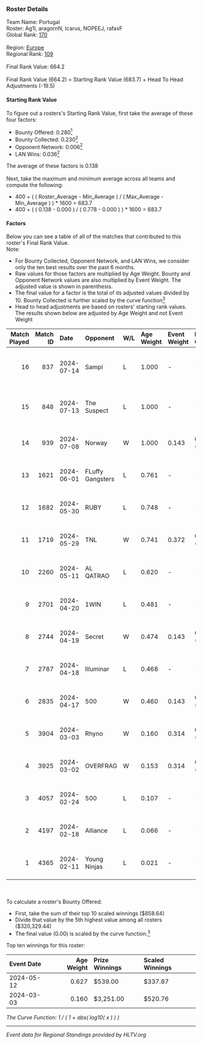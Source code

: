 ### Roster Details<br />
Team Name: Portugal<br />
Roster: Ag1l, aragornN, Icarus, NOPEEJ, rafaxF<br />
Global Rank: [170](../standings_global.md)<br />
<br />
Region: [Europe]( ../standings_europe.md)<br />
Regional Rank: [109]( ../standings_europe.md)<br />
<br />
Final Rank Value:  664.2<br />
<br />
Final Rank Value (664.2) = Starting Rank Value (683.7) + Head To Head Adjustments (-19.5)<br />

#### Starting Rank Value<br />
To figure out a rosters's Starting Rank Value, first take the average of these four factors:<br />
- Bounty Offered: 0.280[<sup>1</sup>](#table2)
- Bounty Collected: 0.230[<sup>2</sup>](#table1)
- Opponent Network: 0.006[<sup>2</sup>](#table1)
- LAN Wins: 0.036[<sup>2</sup>](#table1)

The average of these factors is 0.138<br />
<br />
Next, take the maximum and minimum average across all teams and compute the following:<br />
- 400 + ( ( Roster_Average - Min_Average ) / ( Max_Average - Min_Average ) ) * 1600 = 683.7
- 400 + ( ( 0.138 - 0.000 ) / ( 0.778 - 0.000 ) ) * 1600 = 683.7


#### Factors<br />
Below you can see a table of all of the matches that contributed to this roster's Final Rank Value.<br />
Note:<br />

- For Bounty Collected, Opponent Network, and LAN Wins, we consider only the ten best results over the past 6 months.
- Raw values for those factors are multiplied by Age Weight. Bounty and Opponent Network values are also multiplied by Event Weight. The adjusted value is shown in parenthesis.
- The final value for a factor is the total of its adjusted values divided by 10. Bounty Collected is further scaled by the curve function[<sup>3</sup>](#curveFunction)
- Head to head adjustments are based on rosters' starting rank values. The results shown below are adjusted by Age Weight and not Event Weight
<span id="table1"></span><br />


| Match Played | Match ID | Date       | Opponent         | W/L | Age Weight | Event Weight | Bounty Collected | Opponent Network | LAN Wins  | H2H Adj. | Roster                                 |
| -: | -: | :- | :- | :- | :- | :- | :- | :- | :- | -: | :- |
|           16 |      837 | 2024-07-14 | Sampi            | L   | 1.000      | -            | -                | -                | -         |    -6.58 | Ag1l, aragornN, Icarus, NOPEEJ, rafaxF |
|           15 |      848 | 2024-07-13 | The Suspect      | L   | 1.000      | -            | -                | -                | -         |    -9.04 | Ag1l, aragornN, Icarus, NOPEEJ, rafaxF |
|           14 |      939 | 2024-07-08 | Norway           | W   | 1.000      | 0.143        | 0.006 (0.001)    | 0.103 (0.015)    | 0 (0.000) |    16.34 | Ag1l, aragornN, NOPEEJ, pr, rafaxF     |
|           13 |     1621 | 2024-06-01 | FLuffy Gangsters | L   | 0.761      | -            | -                | -                | -         |   -15.31 | Ag1l, aragornN, P3R3IIRA, pr, rafaxF   |
|           12 |     1682 | 2024-05-30 | RUBY             | L   | 0.748      | -            | -                | -                | -         |    -4.44 | Ag1l, aragornN, P3R3IIRA, pr, rafaxF   |
|           11 |     1719 | 2024-05-29 | TNL              | W   | 0.741      | 0.372        | 0.000 (0.000)    | 0.038 (0.011)    | 0 (0.000) |     6.31 | Ag1l, aragornN, P3R3IIRA, pr, rafaxF   |
|           10 |     2260 | 2024-05-11 | AL QATRAO        | L   | 0.620      | -            | -                | -                | -         |    -9.69 | Ag1l, aragornN, fox, pr, rafaxF        |
|            9 |     2701 | 2024-04-20 | 1WIN             | L   | 0.481      | -            | -                | -                | -         |    -2.85 | Ag1l, aragornN, P3R3IIRA, pr, rafaxF   |
|            8 |     2744 | 2024-04-19 | Secret           | W   | 0.474      | 0.143        | 0.000 (0.000)    | 0.055 (0.004)    | 0 (0.000) |     4.79 | Ag1l, aragornN, P3R3IIRA, pr, rafaxF   |
|            7 |     2787 | 2024-04-18 | Illuminar        | L   | 0.468      | -            | -                | -                | -         |   -10.56 | Ag1l, aragornN, P3R3IIRA, pr, rafaxF   |
|            6 |     2835 | 2024-04-17 | 500              | W   | 0.460      | 0.143        | 0.001 (0.000)    | 0.090 (0.006)    | 0 (0.000) |     8.42 | Ag1l, aragornN, P3R3IIRA, pr, rafaxF   |
|            5 |     3904 | 2024-03-03 | Rhyno            | W   | 0.160      | 0.314        | 0.071 (0.004)    | 0.427 (0.021)    | 1 (0.160) |     4.18 | Ag1l, aragornN, NOPEEJ, pr, rafaxF     |
|            4 |     3925 | 2024-03-02 | OVERFRAG         | W   | 0.153      | 0.314        | 0.000 (0.000)    | 0.000 (0.000)    | 1 (0.153) |     1.37 | Ag1l, aragornN, NOPEEJ, pr, rafaxF     |
|            3 |     4057 | 2024-02-24 | 500              | L   | 0.107      | -            | -                | -                | -         |    -1.60 | Ag1l, aragornN, NOPEEJ, pr, rafaxF     |
|            2 |     4197 | 2024-02-18 | Alliance         | L   | 0.066      | -            | -                | -                | -         |    -0.59 | Ag1l, aragornN, NOPEEJ, pr, rafaxF     |
|            1 |     4365 | 2024-02-11 | Young Ninjas     | L   | 0.021      | -            | -                | -                | -         |    -0.26 | Ag1l, aragornN, NOPEEJ, pr, rafaxF     |

<br />
<span id="table2"></span><br />
To calculate a roster's Bounty Offered:<br />

- First, take the sum of their top 10 scaled winnings ($858.64)
- Divide that value by the 5th highest value among all rosters ($320,329.44)
- The final value (0.00) is scaled by the curve function.[<sup>3</sup>](#curveFunction)

Top ten winnings for this roster:<br />

| Event Date | Age Weight | Prize Winnings | Scaled Winnings |
| :- | -: | :- | :- |
| 2024-05-12 |      0.627 | $539.00        | $337.87         |
| 2024-03-03 |      0.160 | $3,251.00      | $520.76         |


<span id="curveFunction"></span>_The Curve Function: 1 / ( 1 + abs( log10( x ) ) )_<br />

---
_Event data for Regional Standings provided by HLTV.org_<br />
